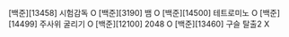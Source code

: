 [백준][13458] 시험감독 O
[백준][3190] 뱀 O
[백준][14500] 테트로미노 O
[백준][14499] 주사위 굴리기 O
[백준][12100] 2048 O
[백준][13460] 구슬 탈출2 X